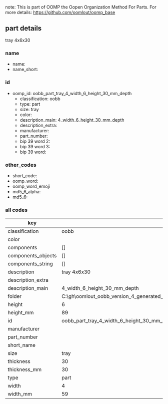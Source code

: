 #   

note: This is part of OOMP the Oopen Organization Method For Parts. For more details: https://github.com/oomlout/oomp_base

##  part details



tray 4x6x30

### name
* name: 
* name_short: 
### id
* oomp_id: oobb_part_tray_4_width_6_height_30_mm_depth
  * classification: oobb
  * type: part
  * size: tray
  * color: 
  * description_main: 4_width_6_height_30_mm_depth
  * description_extra: 
  * manufacturer: 
  * part_number: 
  * bip 39 word 2: 
  * bip 39 word 3: 
  * bip 39 word: 

### other_codes
* short_code: 
* oomp_word: 
* oomp_word_emoji 
* md5_6_alpha: 
* md5_6: 









### all codes 
| key | value |  
| --- | --- |  
| classification | oobb |  
| color |  |  
| components | [] |  
| components_objects | [] |  
| components_string | [] |  
| description | tray 4x6x30 |  
| description_extra |  |  
| description_main | 4_width_6_height_30_mm_depth |  
| folder | C:\gh\oomlout_oobb_version_4_generated_parts\things\oobb_part_tray_4_width_6_height_30_mm_depth |  
| height | 6 |  
| height_mm | 89 |  
| id | oobb_part_tray_4_width_6_height_30_mm_depth |  
| manufacturer |  |  
| part_number |  |  
| short_name |  |  
| size | tray |  
| thickness | 30 |  
| thickness_mm | 30 |  
| type | part |  
| width | 4 |  
| width_mm | 59 |  
